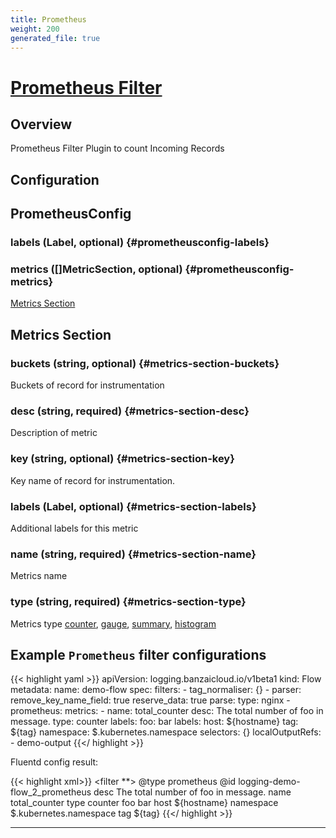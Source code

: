 ```yaml
---
title: Prometheus
weight: 200
generated_file: true
---
```


# [Prometheus Filter](https://github.com/fluent/fluent-plugin-prometheus#prometheus-outputfilter-plugin)
## Overview
 Prometheus Filter Plugin to count Incoming Records

## Configuration
## PrometheusConfig

### labels (Label, optional) {#prometheusconfig-labels}


### metrics ([]MetricSection, optional) {#prometheusconfig-metrics}

[Metrics Section](#metrics-section) 



## Metrics Section

### buckets (string, optional) {#metrics-section-buckets}

Buckets of record for instrumentation 


### desc (string, required) {#metrics-section-desc}

Description of metric 


### key (string, optional) {#metrics-section-key}

Key name of record for instrumentation. 


### labels (Label, optional) {#metrics-section-labels}

Additional labels for this metric 


### name (string, required) {#metrics-section-name}

Metrics name 


### type (string, required) {#metrics-section-type}

Metrics type [counter](https://github.com/fluent/fluent-plugin-prometheus#counter-type), [gauge](https://github.com/fluent/fluent-plugin-prometheus#gauge-type), [summary](https://github.com/fluent/fluent-plugin-prometheus#summary-type), [histogram](https://github.com/fluent/fluent-plugin-prometheus#histogram-type) 



## Example `Prometheus` filter configurations

{{< highlight yaml >}}
apiVersion: logging.banzaicloud.io/v1beta1
kind: Flow
metadata:
  name: demo-flow
spec:
  filters:
    - tag_normaliser: {}
    - parser:
        remove_key_name_field: true
        reserve_data: true
        parse:
          type: nginx
    - prometheus:
        metrics:
        - name: total_counter
          desc: The total number of foo in message.
          type: counter
          labels:
            foo: bar
        labels:
          host: ${hostname}
          tag: ${tag}
          namespace: $.kubernetes.namespace
  selectors: {}
  localOutputRefs:
    - demo-output
{{</ highlight >}}

Fluentd config result:

{{< highlight xml>}}
  <filter **>
    @type prometheus
    @id logging-demo-flow_2_prometheus
    <metric>
      desc The total number of foo in message.
      name total_counter
      type counter
      <labels>
        foo bar
      </labels>
    </metric>
    <labels>
      host ${hostname}
      namespace $.kubernetes.namespace
      tag ${tag}
    </labels>
  </filter>
{{</ highlight >}}


---
